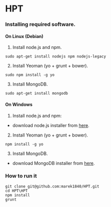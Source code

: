 HPT
===

### Installing required software.

#### On Linux (Debian)
1. Install node.js and npm.

 ```
 sudo apt-get install nodejs npm nodejs-legacy 
 ```
2. Install Yeoman (yo + grunt + bower).

 ```
 sudo npm install -g yo
 ```
3. Install MongoDB.

 ```
 sudo apt-get install mongodb
 ```
 
#### On Windows
1. Install node.js and npm:
 * download node.js installer from [here](http://www.nodejs.org). 
2. Install Yeoman (yo + grunt + bower).

 ```
 npm install -g yo
 ```
3. Install MongoDB.
 * download MongoDB installer from [here](http://mongodb.org/downloads).

### How to run it

```
git clone git@github.com:marek1840/HPT.git
cd HPT\HPT 
npm install 
grunt
```
